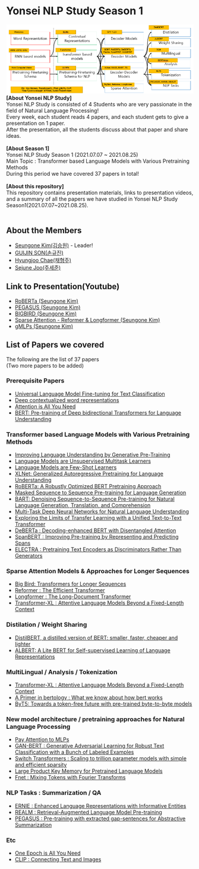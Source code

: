 # Yonsei NLP Study Season 1
![main](./img/summary.PNG) <br>
**[About Yonsei NLP Study]** <br>
Yonsei NLP Study is consisted of 4 Students who are very passionate in the field of Natural Language Processing! <br>
Every week, each student reads 4 papers, and each student gets to give a presentation on 1 paper. <br>
After the presentation, all the students discuss about that paper and share ideas. <br>
<br>
**[About Season 1]** <br>
Yonsei NLP Study Season 1 (2021.07.07 ~ 2021.08.25) <br>
Main Topic : Transformer based Language Models with Various Pretraining Methods <br>
During this period we have covered 37 papers in total! <br>
<br>
**[About this repository]** <br>
This repository contains presentation materials, links to presentation videos, and a summary of all the papers we have studied in Yonsei NLP Study Season1(2021.07.07~2021.08.25). <br>
<br>
## About the Members
* [Seungone Kim(김승원)](https://github.com/SeungoneKim) - Leader!
* [GUIJIN SON(손규진)](https://github.com/guijinSON)
* [Hyungjoo Chae(채형주)](https://github.com/kyle8581)
* [Sejune Joo(주세준)](https://github.com/joocjun)

## Link to Presentation(Youtube)
* [RoBERTa (Seungone Kim)](https://www.youtube.com/watch?v=_FUXSTK_Xqg)
* [PEGASUS (Seungone Kim)](https://www.youtube.com/watch?v=lc-o2_GTARY)
* [BIGBIRD (Seungone Kim)](https://www.youtube.com/watch?v=CWbrnkGC0c0)
* [Sparse Attention - Reformer & Longformer (Seungone Kim)](https://www.youtube.com/watch?v=gipCOCw3aqA)
* [gMLPs (Seungone Kim)](https://www.youtube.com/watch?v=dcolzDa5YUU)

## List of Papers we covered
The following are the list of 37 papers <br>
(Two more papers to be added) <br>

### Prerequisite Papers
* [Universal Language Model Fine-tuning for Text Classification](https://arxiv.org/abs/1801.06146)
* [Deep contextualized word representations](https://arxiv.org/abs/1802.05365)
* [Attention is All You Need](https://arxiv.org/abs/1706.03762)
* [BERT: Pre-training of Deep bidirectional Transformers for Language Understanding](https://arxiv.org/abs/1810.04805)

### Transformer based Language Models with Various Pretraining Methods
* [Improving Language Understanding by Generative Pre-Training](https://paperswithcode.com/method/gpt)
* [Language Models are Unsupervised Multitask Learners](https://paperswithcode.com/method/gpt-2/)
* [Language Models are Few-Shot Learners](https://paperswithcode.com/method/gpt-3)
* [XLNet: Generalized Autoregressive Pretraining for Language Understanding](https://arxiv.org/abs/1906.08237)
* [RoBERTa: A Robustly Optimized BERT Pretraining Approach](https://arxiv.org/abs/1907.11692)
* [Masked Sequence to Sequence Pre-training for Language Generation](https://arxiv.org/abs/1905.02450)
* [BART: Denoising Sequence-to-Sequence Pre-training for Natural Language Generation, Translation, and Comprehension](https://arxiv.org/abs/1910.13461)
* [Multi-Task Deep Neural Networks for Natural Language Understanding](https://arxiv.org/abs/1901.11504)
* [Exploring the Limits of Transfer Learning with a Unified Text-to-Text Transformer](https://arxiv.org/abs/1910.10683)
* [DeBERTa : Decoding-enhanced BERT with Disentangled Attention](https://arxiv.org/abs/2006.03654)
* [SpanBERT : Improving Pre-training by Representing and Predicting Spans](https://arxiv.org/abs/1907.10529)
* [ELECTRA : Pretraining Text Encoders as Discriminators Rather Than Generators](https://arxiv.org/abs/2003.10555)

### Sparse Attention Models & Approaches for Longer Sequences
* [Big Bird: Transformers for Longer Sequences](https://arxiv.org/abs/2007.14062)
* [Reformer : The Efficient Transformer](https://arxiv.org/abs/2001.04451)
* [Longformer : The Long-Document Transformer](https://arxiv.org/abs/2004.05150)
* [Transformer-XL : Attentive Language Models Beyond a Fixed-Length Context](https://arxiv.org/abs/1901.02860)

### Distilation / Weight Sharing 
* [DistilBERT, a distilled version of BERT: smaller, faster, cheaper and lighter](https://arxiv.org/abs/1910.01108)
* [ALBERT: A Lite BERT for Self-supervised Learning of Language Representations](https://arxiv.org/abs/2007.14062)

### MultiLingual / Analysis / Tokenization
* [Transformer-XL : Attentive Language Models Beyond a Fixed-Length Context](https://arxiv.org/abs/1901.02860)
* [A Primer in bertology : What we know about how bert works](https://arxiv.org/abs/2002.12327)
* [ByT5: Towards a token-free future with pre-trained byte-to-byte models](https://arxiv.org/abs/2105.13626)

### New model architecture / pretraining approaches for Natural Language Processing
* [Pay Attention to MLPs](https://arxiv.org/abs/2105.08050)
* [GAN-BERT : Generative Adversarial Learning for Robust Text Classification with a Bunch of Labeled Examples](https://aclanthology.org/2020.acl-main.191/)
* [Switch Transformers : Scaling to trillion parameter models with simple and efficient sparsity](https://arxiv.org/abs/2101.03961)
* [Large Product Key Memory for Pretrained Language Models](https://arxiv.org/abs/2010.03881)
* [Fnet : Mixing Tokens with Fourier Transforms](https://arxiv.org/abs/2105.03824)

### NLP Tasks : Summarization / QA
* [ERNIE : Enhanced Language Representations with Informative Entities](https://arxiv.org/abs/1905.07129)
* [REALM : Retrieval-Augmented Language Model Pre-training](https://arxiv.org/abs/2002.08909)
* [PEGASUS : Pre-training with extracted gap-sentences for Abstractive Summarization](https://arxiv.org/abs/1912.08777)

### Etc
* [One Epoch is All You Need](https://arxiv.org/abs/1906.06669)
* [CLIP : Connecting Text and Images](https://openai.com/blog/clip/)
